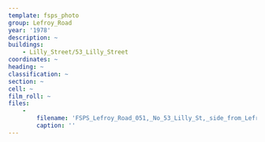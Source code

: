 ```yaml
---
template: fsps_photo
group: Lefroy_Road
year: '1978'
description: ~
buildings:
    - Lilly_Street/53_Lilly_Street
coordinates: ~
heading: ~
classification: ~
section: ~
cell: ~
film_roll: ~
files:
    -
        filename: 'FSPS_Lefroy_Road_051,_No_53_Lilly_St,_side_from_Lefroy,_17-11-N,_1978.png'
        caption: ''
---
```

